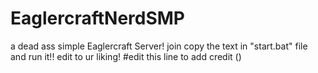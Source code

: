 # EaglercraftNerdSMP
a dead ass simple Eaglercraft Server!
join copy the text in "start.bat" file and run it!!
edit to ur liking!
#edit this line to add credit ()
